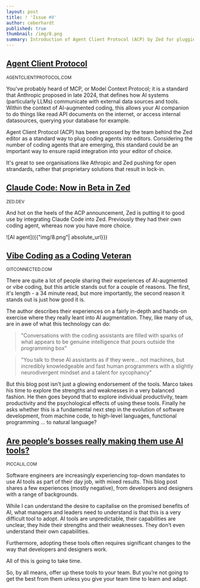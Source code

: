 ```yaml
---
layout: post
title: ! 'Issue #8'
author: ceberhardt
published: true
thumbnail: /img/8.png
summary: Introduction of Agent Client Protocol (ACP) by Zed for plugging coding agents into editors, Claude Code integration into Zed, a veteran developer's in-depth exploration of vibe coding benefits and challenges, and the mixed results of top-down AI tool mandates in organizations.
---
```


## [Agent Client Protocol](https://agentclientprotocol.com/overview/introduction)

<small>AGENTCLIENTPROTOCOL.COM</small>

You've probably heard of MCP, or Model Context Protocol; it is a standard that Anthropic proposed in late 2024, that defines how AI systems (particularly LLMs) communicate with external data sources and tools. Within the context of AI-augmented coding, this allows your AI companion to do things like read API documents on the internet, or access internal datasources, querying your database for example.

Agent Client Protocol (ACP) has been proposed by the team behind the Zed editor as a standard way to plug coding agents into editors. Considering the number of coding agents that are emerging, this standard could be an important way to ensure rapid integration into your editor of choice.

It's great to see organisations like Athropic and Zed pushing for open strandards, rather that proprietary solutions that result in lock-in. 

## [Claude Code: Now in Beta in Zed](https://zed.dev/blog/claude-code-via-acp)

<small>ZED.DEV</small>

And hot on the heels of the ACP announcement, Zed is putting it to good use by integrating Claude Code into Zed. Previously they had their own coding agent, whereas now you have more choice.

![AI agent]({{"img/8.png"| absolute_url}})

## [Vibe Coding as a Coding Veteran](https://levelup.gitconnected.com/vibe-coding-as-a-coding-veteran-cd370fe2be50)

<small>GITCONNECTED.COM</small>

There are quite a lot of people sharing their experiences of AI-augmented or vibe coding, but this article stands out for a couple of reasons. The first, it's length - a 34 minute read, but more importantly, the second reason it stands out is just how good it is. 

The author describes their experiences on a fairly in-depth and hands-on exercise where they really leant into AI augmentation. They, like many of us, are in awe of what this technology can do:

> "Conversations with the coding assistants are filled with sparks of what appears to be genuine intelligence that pours outside the programming box"

> "You talk to these AI assistants as if they were... not machines, but incredibly knowledgeable and fast human programmers with a slightly neurodivergent mindset and a talent for sycophancy"

But this blog post isn't just a glowing endorsement of the tools. Marco takes his time to explore the strengths and weaknesses in a very balanced fashion. He then goes beyond that to explore individual productivity, team productivity and the psychological effects of using these tools. Finally he asks whether this is a fundamental next step in the evolution of software development, from machine code, to high-level languages, functional programming ... to natural language?

## [Are people’s bosses really making them use AI tools?](https://piccalil.li/blog/are-peoples-bosses-really-making-them-use-ai/)

<small>PICCALIL.COM</small>

Software engineers are increasingly experiencing top-down mandates to use AI tools as part of their day job, with mixed results. This blog post shares a few experiences (mostly negative), from developers and designers with a range of backgrounds.

While I can understand the desire to capitalise on the promised benefits of AI, what managers and leaders need to understand is that this is a very difficult tool to adopt. AI tools are unpredictable, their capabilities are unclear, they hide their strengths and their weaknesses. They don’t even understand their own capabilities.

Furthermore, adopting these tools often requires significant changes to the way that developers and designers work. 

All of this is going to take time.

So, by all means, offer up these tools to your team. But you’re not going to get the best from them unless you give your team time to learn and adapt.

